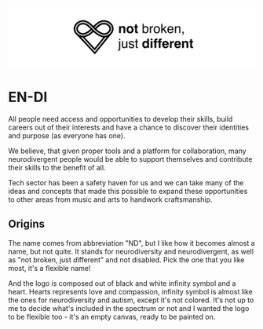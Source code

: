 ![not Broken, just different](./cover_heart_infinity.png)

# EN-DI

All people need access and opportunities to develop their skills, build careers out of their interests and have a chance to discover their identities and purpose (as everyone has one).

We believe, that given proper tools and a platform for collaboration, many neurodivergent people would be able to support themselves and contribute their skills to the benefit of all.

Tech sector has been a safety haven for us and we can take many of the ideas and concepts that made this possible to expand these opportunities to other areas from music and arts to handwork craftsmanship.

## Origins

The name comes from abbreviation "ND", but I like how it becomes almost a name, but not quite. It stands for neurodiversity and neurodivergent, as well as "*n*ot broken, just *d*ifferent" and not disabled. Pick the one that you like most, it's a flexible name!

And the logo is composed out of black and white infinity symbol and a heart. Hearts represents love and compassion, infinity symbol is almost like the ones for neurodiversity and autism, except it's not colored. It's not up to me to decide what's included in the spectrum or not and I wanted the logo to be flexible too - it's an empty canvas, ready to be painted on.
